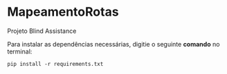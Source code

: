 # MapeamentoRotas
Projeto Blind Assistance


Para instalar as dependências necessárias, digitie o seguinte **comando** no terminal:

``
pip install -r requirements.txt
``
